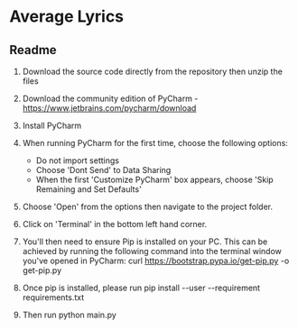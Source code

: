 # Average Lyrics

## Readme

1. Download the source code directly from the repository then unzip the files
2. Download the community edition of PyCharm - https://www.jetbrains.com/pycharm/download
3. Install PyCharm
4. When running PyCharm for the first time, choose the following options:
    * Do not import settings
    * Choose 'Dont Send' to Data Sharing
    * When the first 'Customize PyCharm' box appears, choose 'Skip Remaining and Set Defaults'

5. Choose 'Open' from the options then navigate to the project folder.
6. Click on 'Terminal' in the bottom left hand corner.
7. You'll then need to ensure Pip is installed on your PC. This can be achieved by running the following command into the terminal window you've opened in PyCharm: curl https://bootstrap.pypa.io/get-pip.py -o get-pip.py
8. Once pip is installed, please run pip install --user --requirement requirements.txt
9. Then run python main.py

